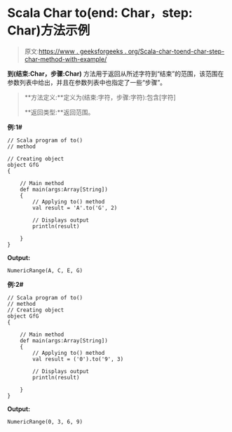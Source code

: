 # Scala Char to(end: Char，step: Char)方法示例

> 原文:[https://www . geeksforgeeks . org/Scala-char-toend-char-step-char-method-with-example/](https://www.geeksforgeeks.org/scala-char-toend-char-step-char-method-with-example/)

**到(结束:Char，步骤:Char)** 方法用于返回从所述字符到“结束”的范围，该范围在参数列表中给出，并且在参数列表中也指定了一些“步骤”。

> **方法定义:**定义为(结束:字符，步骤:字符):包含[字符]
> 
> **返回类型:**返回范围。

**例:1#**

```
// Scala program of to()
// method

// Creating object
object GfG
{ 

    // Main method
    def main(args:Array[String])
    {
        // Applying to() method 
        val result = 'A'.to('G', 2)

        // Displays output
        println(result)

    }
} 
```

**Output:**

```
NumericRange(A, C, E, G)

```

**例:2#**

```
// Scala program of to()
// method
// Creating object
object GfG
{ 

    // Main method
    def main(args:Array[String])
    {
        // Applying to() method
        val result = ('0').to('9', 3)

        // Displays output
        println(result)

    }
} 
```

**Output:**

```
NumericRange(0, 3, 6, 9)

```